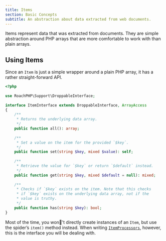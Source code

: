 ```yaml
---
title: Items
section: Basic Concepts
subtitle: An abstraction about data extracted from web documents.
---
```


Items represent data that was extracted from documents. They are simple abstraction around PHP arrays that are more comfortable to work with than plain arrays.

## Using Items

Since an `Item` is just a simple wrapper around a plain PHP array, it has a rather straight-forward API.

```php
<?php
  
use RoachPHP\Support\DroppableInterface;
  
interface ItemInterface extends DroppableInterface, ArrayAccess
{
    /**
     * Returns the underlying data array.
     */
  	public function all(): array;
  
  	/**
  	 * Set a value on the item for the provided `$key`.
  	 */
  	public function set(string $key, mixed $value): self;
  
    /**
     * Retrieve the value for `$key` or return `$default` instead.
     */
    public function get(string $key, mixed $default = null): mixed;
  
  	/**
  	 * Checks if `$key` exists on the item. Note that this checks
  	 * if `$key` exists on the underlying data array, not if the
  	 * value is truthy.
  	 */
  	public function has(string $key): bool;
}
```

Most of the time, you won’t directly create instances of an `Item`, but use the spider’s `item()` method instead. When writing [`ItemProcessors`](/docs/item-pipeline), however, this is the interface you will be dealing with.
